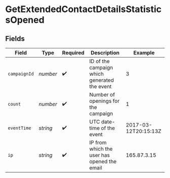 # GetExtendedContactDetailsStatisticsOpened


## Fields

| Field                                        | Type                                         | Required                                     | Description                                  | Example                                      |
| -------------------------------------------- | -------------------------------------------- | -------------------------------------------- | -------------------------------------------- | -------------------------------------------- |
| `campaignId`                                 | *number*                                     | :heavy_check_mark:                           | ID of the campaign which generated the event | 3                                            |
| `count`                                      | *number*                                     | :heavy_check_mark:                           | Number of openings for the campaign          | 1                                            |
| `eventTime`                                  | *string*                                     | :heavy_check_mark:                           | UTC date-time of the event                   | 2017-03-12T20:15:13Z                         |
| `ip`                                         | *string*                                     | :heavy_check_mark:                           | IP from which the user has opened the email  | 165.87.3.15                                  |
